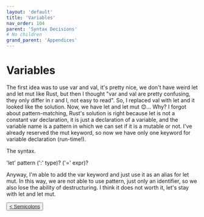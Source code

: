 ```yaml
---
layout: 'default'
title: 'Variables'
nav_order: 104
parent: 'Syntax Decisions'
# No children
grand_parent: 'Appendices'
---
```


# Variables

The first idea was to use <span class="inline-code highlight-jc hljs">var</span> and <span class="inline-code highlight-jc hljs">val</span>, it's pretty nice, we don't have weird <span class="inline-code highlight-jc hljs"><span class="hljs-keyword">let</span></span> and <span class="inline-code highlight-jc hljs"><span class="hljs-keyword">let</span> <span class="hljs-variable">mut</span></span> like Rust, but then
I thought "<span class="inline-code highlight-jc hljs">var</span> and <span class="inline-code highlight-jc hljs">val</span> are pretty confusing, they only differ in <span class="inline-code highlight-jc hljs">r</span> and <span class="inline-code highlight-jc hljs">l</span>, not easy to read". So, I replaced
<span class="inline-code highlight-jc hljs">val</span> with <span class="inline-code highlight-jc hljs"><span class="hljs-keyword">let</span></span> and it looked like the solution. Now, we have <span class="inline-code highlight-jc hljs"><span class="hljs-keyword">let</span></span> and <span class="inline-code highlight-jc hljs"><span class="hljs-keyword">let</span> <span class="hljs-variable">mut</span></span> 😊... Why? I forgot about
pattern-matching, Rust's solution is right because <span class="inline-code highlight-jc hljs"><span class="hljs-keyword">let</span></span> is not a constant var declaration, it is just a declaration of
a variable, and the variable name is a pattern in which we can set if it is a <span class="inline-code highlight-jc hljs"><span class="hljs-keyword">mut</span></span>able or not. I've already reserved
the <span class="inline-code highlight-jc hljs"><span class="hljs-keyword">mut</span></span> keyword, so now we have only one keyword for variable declaration (run-time!).

The syntax.

<div class="code-fence">
            <div class="code">'let' pattern (':' type)? ('=' expr)?
</div>
        </div>

Anyway, I'm able to add the <span class="inline-code highlight-jc hljs">var</span> keyword and just use it as an alias for <span class="inline-code highlight-jc hljs"><span class="hljs-keyword">let</span> <span class="hljs-variable">mut</span></span>. In this way, we are not able to use
pattern, just only an identifier, so we also lose the ability of destructuring. I think it does not worth it, let's stay
with <span class="inline-code highlight-jc hljs"><span class="hljs-keyword">let</span></span> and <span class="inline-code highlight-jc hljs"><span class="hljs-keyword">let</span> <span class="hljs-variable">mut</span></span>.
<div class="nav-btn-block">
    <button class="nav-btn left">
    <a class="link" href="/Jacy-Dev-Book/appendices/syntax-decisions/semicolons.html">< Semicolons</a>
</button>

    
</div>
